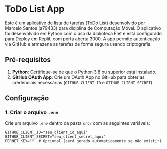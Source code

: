 # ToDo List App

Este é um aplicativo de lista de tarefas (ToDo List) desenvolvido por Marcelo Santos (a79433) para diciplina de Computação Móvel. O aplicativo foi desenvolvido em Python com o uso da diblioteca Flet e está configurado para Deploy em Replit, com porta aberta 3000. A app permite autenticação via GitHub e armazena as tarefas de forma segura usando criptografia.

## Pré-requisitos

1. **Python**: Certifique-se de que o Python 3.8 ou superior está instalado.
2. **GitHub OAuth App**: Crie um OAuth App no GitHub para obter as credenciais necessárias (`GITHUB_CLIENT_ID` e `GITHUB_CLIENT_SECRET`).

## Configuração

### 1. Criar o arquivo `.env`

Crie um arquivo `.env` dentro da pasta `src/` com as seguintes variáveis:

```plaintext
GITHUB_CLIENT_ID="seu_client_id_aqui"
GITHUB_CLIENT_SECRET="seu_client_secret_aqui"
FERNET_KEY=""  # Opcional (será gerado automaticamente se não existir)